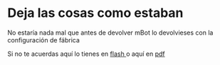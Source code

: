 
# Deja las cosas como estaban

No estaría nada mal que antes de devolver mBot lo devolvieses con la configuración de fábrica

Si no te acuerdas aquí lo tienes en [flash ](http://aularagon.catedu.es/materialesaularagon2013/mbot/video/DejarmBotcomoNuevo.htm)o aquí en [pdf](http://aularagon.catedu.es/materialesaularagon2013/mbot/video/DejarmBotcomoNuevo.pdf)

